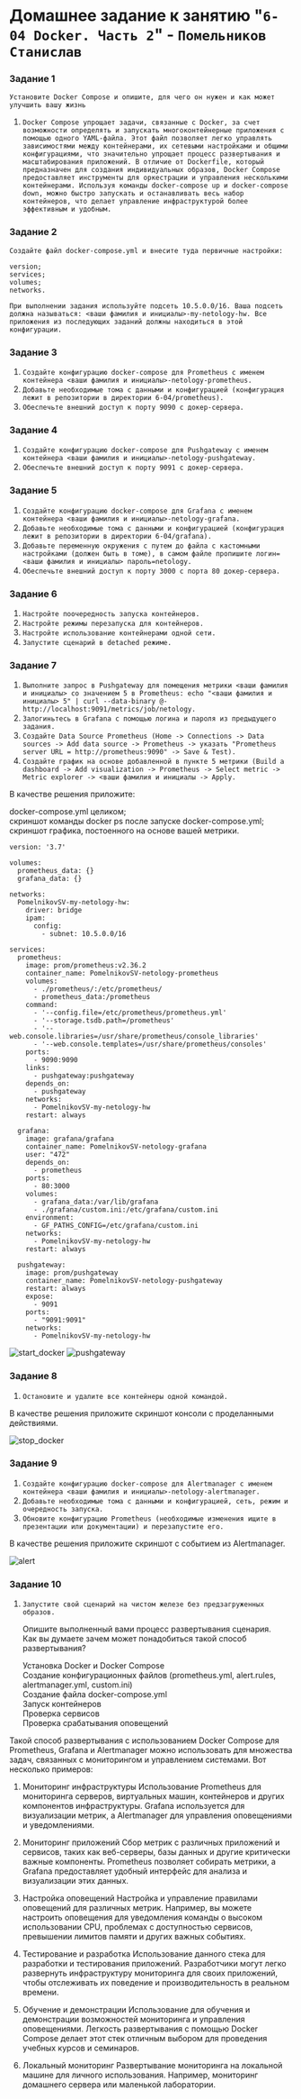 # Домашнее задание к занятию "`6-04 Docker. Часть 2`" - `Помельников Станислав`


### Задание 1

`Установите Docker Compose и опишите, для чего он нужен и как может улучшить вашу жизнь`

1. `Docker Compose упрощает задачи, связанные с Docker, за счет возможности определять и запускать многоконтейнерные приложения с помощью одного YAML-файла. Этот файл позволяет легко управлять зависимостями между контейнерами, их сетевыми настройками и общими конфигурациями, что значительно упрощает процесс развертывания и масштабирования приложений. В отличие от Dockerfile, который предназначен для создания индивидуальных образов, Docker Compose предоставляет инструменты для оркестрации и управления несколькими контейнерами. Используя команды docker-compose up и docker-compose down, можно быстро запускать и останавливать весь набор контейнеров, что делает управление инфраструктурой более эффективным и удобным.`



### Задание 2

`Создайте файл docker-compose.yml и внесите туда первичные настройки:`

`version;`  
`services;`  
`volumes;`  
`networks.`  

`При выполнении задания используйте подсеть 10.5.0.0/16. Ваша подсеть должна называться: <ваши фамилия и инициалы>-my-netology-hw. Все приложения из последующих заданий должны находиться в этой конфигурации.`


### Задание 3

1. `Создайте конфигурацию docker-compose для Prometheus с именем контейнера <ваши фамилия и инициалы>-netology-prometheus.`
2. `Добавьте необходимые тома с данными и конфигурацией (конфигурация лежит в репозитории в директории 6-04/prometheus).`
3. `Обеспечьте внешний доступ к порту 9090 c докер-сервера.`


### Задание 4

1. `Создайте конфигурацию docker-compose для Pushgateway с именем контейнера <ваши фамилия и инициалы>-netology-pushgateway.`
2. `Обеспечьте внешний доступ к порту 9091 c докер-сервера.`


### Задание 5

1. `Создайте конфигурацию docker-compose для Grafana с именем контейнера <ваши фамилия и инициалы>-netology-grafana.`
2. `Добавьте необходимые тома с данными и конфигурацией (конфигурация лежит в репозитории в директории 6-04/grafana).`
3. `Добавьте переменную окружения с путем до файла с кастомными настройками (должен быть в томе), в самом файле пропишите логин=<ваши фамилия и инициалы> пароль=netology.`
4. `Обеспечьте внешний доступ к порту 3000 c порта 80 докер-сервера.`

### Задание 6

1. `Настройте поочередность запуска контейнеров.`
2. `Настройте режимы перезапуска для контейнеров.`
3. `Настройте использование контейнерами одной сети.`
4. `Запустите сценарий в detached режиме.`


### Задание 7

1. `Выполните запрос в Pushgateway для помещения метрики <ваши фамилия и инициалы> со значением 5 в Prometheus: echo "<ваши фамилия и инициалы> 5" | curl --data-binary @- http://localhost:9091/metrics/job/netology.`
2. `Залогиньтесь в Grafana с помощью логина и пароля из предыдущего задания.`
3. `Cоздайте Data Source Prometheus (Home -> Connections -> Data sources -> Add data source -> Prometheus -> указать "Prometheus server URL = http://prometheus:9090" -> Save & Test).`
4. `Создайте график на основе добавленной в пункте 5 метрики (Build a dashboard -> Add visualization -> Prometheus -> Select metric -> Metric explorer -> <ваши фамилия и инициалы -> Apply.`

В качестве решения приложите:  

docker-compose.yml целиком;  
скриншот команды docker ps после запуске docker-compose.yml;  
скриншот графика, постоенного на основе вашей метрики.  

```
version: '3.7'

volumes:
  prometheus_data: {}
  grafana_data: {}

networks:
  PomelnikovSV-my-netology-hw:
    driver: bridge
    ipam:
      config:
        - subnet: 10.5.0.0/16

services:
  prometheus:
    image: prom/prometheus:v2.36.2
    container_name: PomelnikovSV-netology-prometheus
    volumes:
      - ./prometheus/:/etc/prometheus/
      - prometheus_data:/prometheus
    command:
      - '--config.file=/etc/prometheus/prometheus.yml'
      - '--storage.tsdb.path=/prometheus'
      - '--web.console.libraries=/usr/share/prometheus/console_libraries'
      - '--web.console.templates=/usr/share/prometheus/consoles'
    ports:
      - 9090:9090
    links:
      - pushgateway:pushgateway
    depends_on:
      - pushgateway
    networks:
      - PomelnikovSV-my-netology-hw
    restart: always

  grafana:
    image: grafana/grafana
    container_name: PomelnikovSV-netology-grafana
    user: "472"
    depends_on:
      - prometheus
    ports:
      - 80:3000
    volumes:
      - grafana_data:/var/lib/grafana
      - ./grafana/custom.ini:/etc/grafana/custom.ini
    environment:
      - GF_PATHS_CONFIG=/etc/grafana/custom.ini
    networks:
      - PomelnikovSV-my-netology-hw
    restart: always

  pushgateway:
    image: prom/pushgateway
    container_name: PomelnikovSV-netology-pushgateway
    restart: always
    expose:
      - 9091
    ports:
      - "9091:9091"
    networks:
      - PomelnikovSV-my-netology-hw

```
![start_docker](img/start_docker_compose.jpg)
![pushgateway](img/pushgateway.jpg)

### Задание 8

1. `Остановите и удалите все контейнеры одной командой.`

В качестве решения приложите скриншот консоли с проделанными действиями.

![stop_docker](img/stop_docker_compose.jpg)

### Задание 9

1. `Создайте конфигурацию docker-compose для Alertmanager с именем контейнера <ваши фамилия и инициалы>-netology-alertmanager.`
2. `Добавьте необходимые тома с данными и конфигурацией, сеть, режим и очередность запуска.`
3. `Обновите конфигурацию Prometheus (необходимые изменения ищите в презентации или документации) и перезапустите его.`

В качестве решения приложите скриншот с событием из Alertmanager.  

![alert](img/alert_z9.jpg)

### Задание 10

1. `Запустите свой сценарий на чистом железе без предзагруженных образов.`

   Опишите выполненный вами процесс развертывания сценария.  
   Как вы думаете зачем может понадобиться такой способ развертывания?  

   Установка Docker и Docker Compose  
   Создание конфигурационных файлов (prometheus.yml, alert.rules, alertmanager.yml, custom.ini)  
   Создание файла docker-compose.yml  
   Запуск контейнеров  
   Проверка сервисов  
   Проверка срабатывания оповещений  
   

Такой способ развертывания с использованием Docker Compose для Prometheus, Grafana и Alertmanager можно использовать для множества задач, связанных с мониторингом и управлением системами. Вот несколько примеров:

1. Мониторинг инфраструктуры
Использование Prometheus для мониторинга серверов, виртуальных машин, контейнеров и других компонентов инфраструктуры. Grafana используется для визуализации метрик, а Alertmanager для управления оповещениями и уведомлениями.

2. Мониторинг приложений
Сбор метрик с различных приложений и сервисов, таких как веб-серверы, базы данных и другие критически важные компоненты. Prometheus позволяет собирать метрики, а Grafana предоставляет удобный интерфейс для анализа и визуализации этих данных.

3. Настройка оповещений
Настройка и управление правилами оповещений для различных метрик. Например, вы можете настроить оповещения для уведомления команды о высоком использовании CPU, проблемах с доступностью сервисов, превышении лимитов памяти и других важных событиях.

4. Тестирование и разработка
Использование данного стека для разработки и тестирования приложений. Разработчики могут легко развернуть инфраструктуру мониторинга для своих приложений, чтобы отслеживать их поведение и производительность в реальном времени.

5. Обучение и демонстрации
Использование для обучения и демонстрации возможностей мониторинга и управления оповещениями. Легкость развертывания с помощью Docker Compose делает этот стек отличным выбором для проведения учебных курсов и семинаров.

6. Локальный мониторинг
Развертывание мониторинга на локальной машине для личного использования. Например, мониторинг домашнего сервера или маленькой лаборатории.


